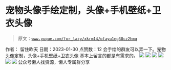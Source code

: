 # 宠物头像手绘定制，头像+手机壁纸+卫衣头像

> 原文：[`www.yuque.com/for_lazy/xkrm14/ofayu1eg38cz2hmq`](https://www.yuque.com/for_lazy/xkrm14/ofayu1eg38cz2hmq)

<ne-p id="ua964efdf" data-lake-id="ua964efdf"><ne-text id="u70ec6f52">作者： 留住昨天</ne-text></ne-p> <ne-p id="u09f5e52f" data-lake-id="u09f5e52f"><ne-text id="uff0105ef">日期：2023-01-30</ne-text></ne-p> <ne-p id="u1bca01e1" data-lake-id="u1bca01e1"><ne-text id="u252d956b">点赞数：</ne-text><ne-text id="uaf14ed09" ne-bold="true">12</ne-text></ne-p> <ne-hole id="u2745a3d4" data-lake-id="u2745a3d4"><ne-card data-card-name="hr" data-card-type="block" id="pgNtJ" data-event-boundary="card"><ne-p id="u313c531a" data-lake-id="u313c531a"><ne-text id="ud0ea733e">会手绘的群友可以弄一下。宠物头像定制，头像+手机壁纸+卫衣头像 基本上留言的都是有需求的。</ne-text></ne-p> <ne-p id="u1e1a6105" data-lake-id="u1e1a6105"><ne-card data-card-name="image" data-card-type="inline" id="k99MF" data-event-boundary="card">![](img/bf70ae94db4be39343cadf3fbedc1ecd.png)</ne-card></ne-p> <ne-p id="u90a4d6c7" data-lake-id="u90a4d6c7"><ne-card data-card-name="image" data-card-type="inline" id="aoRzv" data-event-boundary="card">![](img/85c359fb286bf5e92d69d68393bd2ccc.png)</ne-card></ne-p> <ne-p id="u56099e8f" data-lake-id="u56099e8f"><ne-card data-card-name="image" data-card-type="inline" id="K2dvl" data-event-boundary="card">![](img/4af2721a14e2aaf2c55d078d29e77384.png)</ne-card></ne-p> <ne-p id="u9df7853d" data-lake-id="u9df7853d"><ne-card data-card-name="image" data-card-type="inline" id="N2OQz" data-event-boundary="card">![](img/77751457180ddb6e7a0c32a49528338a.png)</ne-card></ne-p> <ne-p id="u4600a580" data-lake-id="u4600a580"><ne-card data-card-name="image" data-card-type="inline" id="nttMh" data-event-boundary="card">![](img/4b44271cf517938a282624a1ea1a9661.png)</ne-card></ne-p> <ne-p id="uca09919c" data-lake-id="uca09919c"><ne-card data-card-name="image" data-card-type="inline" id="CosIL" data-event-boundary="card">![](img/4d4f3947c5848423b89f7e4d23cb7720.png)</ne-card></ne-p> <ne-hole id="u08087fb3" data-lake-id="u08087fb3"><ne-card data-card-name="hr" data-card-type="block" id="YE4Al" data-event-boundary="card"><ne-p id="u1b8c4833" data-lake-id="u1b8c4833"><ne-text id="ua503254a">公众号懒人找资源，懒人专属群分享</ne-text></ne-p></ne-card></ne-hole></ne-card></ne-hole>